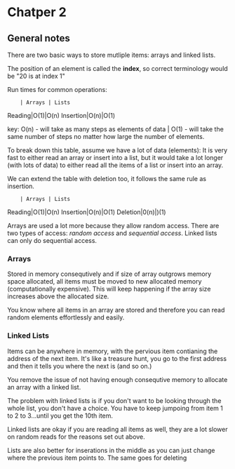 # Chatper 2
## General notes

There are two basic ways to store mutliple items: arrays and linked lists.

The position of an element is called the **index**, so correct terminology would be "20 is at index 1"

Run times for common operations:

        | Arrays | Lists
Reading|O(1)|O(n)
Insertion|O(n)|O(1)

key: O(n) - will take as many steps as elements of data | O(1) - will take the same number of steps no matter how large the number of elements.

 To break down this table, assume we have a lot of data (elements): It is very fast to either read an array or insert into a list, but it would take a lot longer (with lots of data) to either read all the items of a list or insert into an array.

We can extend the table with deletion too, it follows the same rule as insertion.

        | Arrays | Lists
Reading|O(1)|O(n)
Insertion|O(n)|O(1)
Deletion|0(n)|)(1)

Arrays are used a lot more because they allow random access. There are two types of access: *random access* and *sequential access*. Linked lists can only do sequential access.

### Arrays

Stored in memory consequtively and if size of array outgrows memory space allocated, all items must be moved to new allocated memory (computationally expensive). This will keep happening if the array size increases above the allocated size.

You know where all items in an array are stored and therefore you can read random elements effortlessly and easily.

### Linked Lists

Items can be anywhere in memory, with the pervious item contianing the address of the next item. It's like a treasure hunt, you go to the first address and then it tells you where the next is (and so on.)

You remove the issue of not having enough consequtive memory to allocate an array with a linked list. 

The problem with linked lists is if you don't want to be looking through the whole list, you don't have a choice. You have to keep jumpoing from item 1 to 2 to 3...until you get the 10th item.

Linked lists are okay if you are reading all items as well, they are a lot slower on random reads for the reasons set out above.

Lists are also better for inserations in the middle as you can just change where the previous item points to. The same goes for deleting
